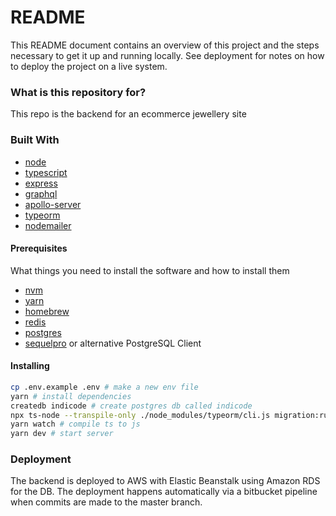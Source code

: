 # README #

This README document contains an overview of this project and the steps necessary to get it up and running locally. See deployment for notes on how to deploy the project on a live system.

### What is this repository for? ###

This repo is the backend for an ecommerce jewellery site 

### Built With

- [node](https://github.com/nodejs/node)
- [typescript](https://github.com/microsoft/TypeScript)
- [express](https://github.com/expressjs/express)
- [graphql](https://github.com/graphql)
- [apollo-server](https://github.com/apollographql/apollo-server)
- [typeorm](https://github.com/typeorm/typeorm)
- [nodemailer](https://github.com/nodemailer/nodemailer)

#### Prerequisites

What things you need to install the software and how to install them

- [nvm](https://github.com/nvm-sh/nvm#install--update-script)
- [yarn](https://classic.yarnpkg.com/lang/en/docs/install/#mac-stable)
- [homebrew](https://brew.sh/)
- [redis](https://formulae.brew.sh/formula/redis#default)
- [postgres](https://formulae.brew.sh/formula/postgresql)
- [sequelpro](https://www.sequelpro.com/) or alternative PostgreSQL Client

#### Installing

```sh
cp .env.example .env # make a new env file
yarn # install dependencies
createdb indicode # create postgres db called indicode
npx ts-node --transpile-only ./node_modules/typeorm/cli.js migration:run #run migrations
yarn watch # compile ts to js
yarn dev # start server
```

### Deployment

The backend is deployed to AWS with Elastic Beanstalk using Amazon RDS for the DB. The deployment happens automatically via a bitbucket pipeline when commits are made to the master branch.
